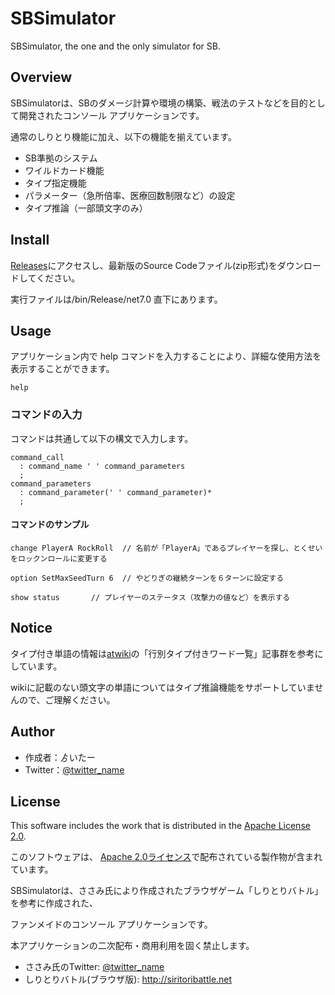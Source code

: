SBSimulator
====
SBSimulator, the one and the only simulator for SB.
## Overview
SBSimulatorは、SBのダメージ計算や環境の構築、戦法のテストなどを目的として開発されたコンソール アプリケーションです。

通常のしりとり機能に加え、以下の機能を揃えています。
- SB準拠のシステム
- ワイルドカード機能
- タイプ指定機能
- パラメーター（急所倍率、医療回数制限など）の設定
- タイプ推論（一部頭文字のみ）

## Install
[Releases](https://github.com/lighter-depth/SBSimulator/releases)にアクセスし、最新版のSource Codeファイル(zip形式)をダウンロードしてください。

実行ファイルは/bin/Release/net7.0 直下にあります。

## Usage
アプリケーション内で help コマンドを入力することにより、詳細な使用方法を表示することができます。
```antlr
help
```
### コマンドの入力
コマンドは共通して以下の構文で入力します。
```antlr
command_call
  : command_name ' ' command_parameters
  ;
command_parameters
  : command_parameter(' ' command_parameter)*
  ;
```
#### コマンドのサンプル
```antlr
change PlayerA RockRoll  // 名前が「PlayerA」であるプレイヤーを探し、とくせいをロックンロールに変更する
```
```antlr
option SetMaxSeedTurn 6  // やどりぎの継続ターンを６ターンに設定する
```
```antlr
show status       // プレイヤーのステータス（攻撃力の値など）を表示する
```
## Notice
タイプ付き単語の情報は[atwiki](https://w.atwiki.jp/1855528/)の「行別タイプ付きワード一覧」記事群を参考にしています。

wikiに記載のない頭文字の単語についてはタイプ推論機能をサポートしていませんので、ご理解ください。

## Author
  - 作成者：ゟいたー
  - Twitter：[@twitter_name](https://twitter.com/lighter_depth)

## License
This software includes the work that is distributed in the [Apache License 2.0](https://www.apache.org/licenses/LICENSE-2.0).

このソフトウェアは、 [Apache 2.0ライセンス](https://www.apache.org/licenses/LICENSE-2.0)で配布されている製作物が含まれています。

SBSimulatorは、ささみ氏により作成されたブラウザゲーム「しりとりバトル」を参考に作成された、

ファンメイドのコンソール アプリケーションです。

本アプリケーションの二次配布・商用利用を固く禁止します。
- ささみ氏のTwitter: [@twitter_name](https://twitter.com/sasamijp)
- しりとりバトル(ブラウザ版): http://siritoribattle.net
